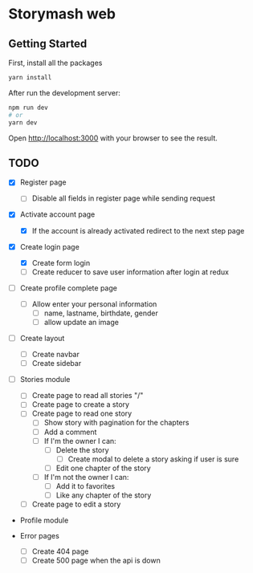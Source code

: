 # Storymash web

## Getting Started

First, install all the packages

```bash
yarn install
```

After run the development server:

```bash
npm run dev
# or
yarn dev
```

Open [http://localhost:3000](http://localhost:3000) with your browser to see the result.

## TODO

- [x] Register page

  - [ ] Disable all fields in register page while sending request

- [x] Activate account page

  - [x] If the account is already activated redirect to the next step page

- [x] Create login page

  - [x] Create form login
  - [ ] Create reducer to save user information after login at redux

- [ ] Create profile complete page

  - [ ] Allow enter your personal information
    - [ ] name, lastname, birthdate, gender
    - [ ] allow update an image

- [ ] Create layout

  - [ ] Create navbar
  - [ ] Create sidebar

- [ ] Stories module

  - [ ] Create page to read all stories "/"
  - [ ] Create page to create a story
  - [ ] Create page to read one story
    - [ ] Show story with pagination for the chapters
    - [ ] Add a comment
    - [ ] If I'm the owner I can:
      - [ ] Delete the story
        - [ ] Create modal to delete a story asking if user is sure
      - [ ] Edit one chapter of the story
    - [ ] If I'm not the owner I can:
      - [ ] Add it to favorites
      - [ ] Like any chapter of the story
  - [ ] Create page to edit a story

- Profile module

- Error pages
  - [ ] Create 404 page
  - [ ] Create 500 page when the api is down
